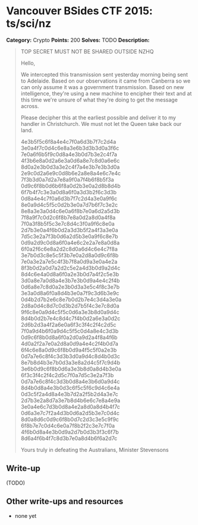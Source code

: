 # Vancouver BSides CTF 2015: ts/sci/nz

**Category:** Crypto
**Points:** 200
**Solves:** TODO
**Description:** 

> TOP SECRET MUST NOT BE SHARED OUTSIDE NZHQ
> 
> Hello,
> 
> We intercepted this transmission sent yesterday morning being sent to Adelaide. Based on our observations it came from Canberra so we can only assume it was a government transmission. Based on new intelligence, they're using a new machine to encipher their text and at this time we're unsure of what they're doing to get the message across.
> 
> Please decipher this at the earliest possible and deliver it to my handler in Christchurch. We must not let the Queen take back our land.
> 
> 4e3b5f5c6f8a4e4c7f0a6d3b7f7c2d4a
> 3e0a4f7c0d4c6e8a3e6b3d3b3d0a3f6c
> 7e0a6f6b5f9c0d8a4e3b0d7b3e2c4f7a
> 4f3b6e8a0d2a6e3a0d6a8e7c8d0a6e6c
> 8d0a2e3b0d3a3e2c4f7a4e3b7e3b3d0a
> 2e9c0d2a6e9c0d8b6e2a8e8a4e6c7e4c
> 7f3b3d0a7d2a7e8a9f0a7f4b6f8b5f3a
> 0d9c6f8b0d6b6f8a0d2b3e0a2d8b8d4b
> 6f7b4f7c3e3a0d8a6f0a3d3b2f6c3d3b
> 0d8a4e4c7f0a6d3b7f7c2d4a3e0a9f6c
> 8e0a9d4c5f5c0d2b3e0a7d7b6f7c3e2c
> 8e8a3e3a0d4c6e0a6f8b7e0a6d2a5d3b
> 7f8a9f7c0d2c6f8b7e8a0d2a8d0a4f8a
> 7f0a3f8b5f5c3e7c8d4c3f0a9f6c8e0a
> 2d7b3e0a4f6b0d2a3d3b5f2a4f3a3e0a
> 7d5c3e2a7f3b0d6a2d5b3e0a9f6c8e7b
> 0d9a2d9c0d8a6f0a4e6c2e2a7e8a0d8a
> 6f0a2f6c6e8a2d2c8d0a6d4c6e4c7f8a
> 3e7b0d3c8e5c5f3b7e0a2d8a0d9c6f8b
> 7e0a3e2a7e5c4f3b7f8a0d9a3e0a4e2a
> 8f3b0d2a0d7a2d2c5e2a4d3b0d9a2d4c
> 8d4c6e4a0d8a6f0a2e3b0d7a4f2c5e3b
> 3d0a8e7a0d8a4e3b7e3b0d9a4e4c2f4b
> 0d6a8e7c8d0a2e3b0d3a3e5c4f8c3e7b
> 3e3a0d8a6f0a8d4b3e0a7f9c3d6b3e9c
> 0d4b2d7b2e6c8e7b0d2b7e4c3d4a3e0a
> 2d8a0d4c8d7c0d3b2d7b5f4c3e7c8d0a
> 9f6c8e0a9d4c5f5c0d6a3e3b8d0a9d4c
> 8d4b0d2b7e4c8d4c7f4b0d2a6e3a0d2c
> 2d6b2d3a4f2a6e0a6f3c3f4c2f4c2d5c
> 7f0a9d4b6f0a9d4c5f5c0d4a8e4c3d3b
> 0d9c6f8b0d8a6f0a2d0a9d2a4f8a4f6b
> 4d0a2f2a7e0a2d8a0d9a4e4c2f4b0d7a
> 6f4c6e8a0d9c6f8b0d9a4f5c5f0a2e3b
> 0d7a7e6c8f4c3d3b3d0a9d4c8d4b0d3c
> 8e7b8d4b3e7b0d3a3e8a2d4c5f7c9d4b
> 3e6b0d9c6f8b0d6a3e3b8d0a8d4b3e0a
> 6f3c3f4c2f4c2d5c7f0a7d5c3e2a7f3b
> 0d7a7e6c8f4c3d3b0d8a4e3b6d0a9d4c
> 8d4b0d8a4e3b0d3c6f5c5f6c9d4c6e4a
> 0d3c5f2a4d8a4e3b7d2a2f5b2d4a3e7c
> 2d7b3e2a8d7a3e7b8d4b6e6c7e8a4e9a
> 3e0a4e6c7d3b0d8a4e2a8d0a8d4b4f7c
> 0d6a3e7c7f2a4d3b0d6a2d5b3e7c0d4c
> 8d0a8d6c0d9c6f8b0d7c2d3c3e5c9f9c
> 6f8b7e7c0d4c6e0a7f8b2f2c3e7c7f0a
> 4f6b0d8a4e3b0d9a2d7b0d3b3f3c6f7b
> 8d6a4f6b4f7c8d3b7e0a8d4b6f6a2d7c
> 
> Yours truly in defeating the Australians,
> Minister Stevensons

## Write-up

(TODO)

## Other write-ups and resources

* none yet